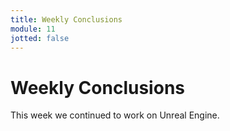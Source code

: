 ```yaml
---
title: Weekly Conclusions
module: 11
jotted: false
---
```


# Weekly Conclusions

This week we continued to work on Unreal Engine.